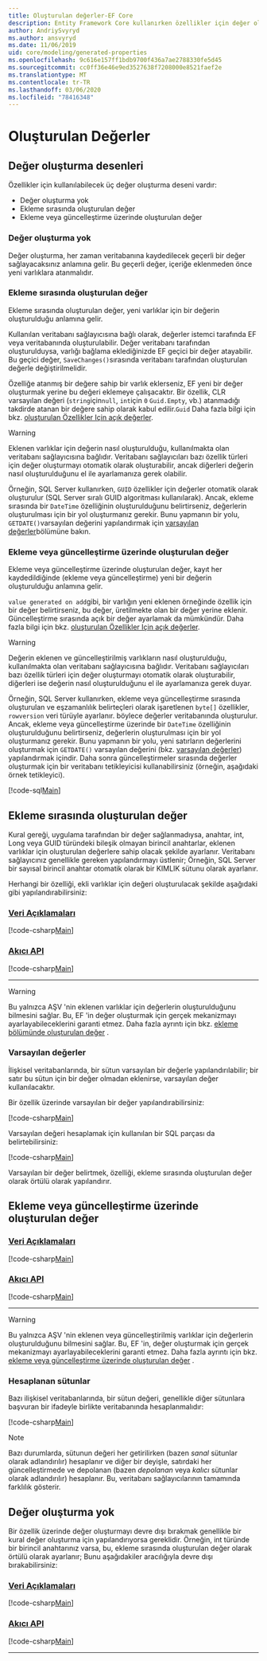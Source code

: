 ```yaml
---
title: Oluşturulan değerler-EF Core
description: Entity Framework Core kullanırken özellikler için değer oluşturmayı yapılandırma
author: AndriySvyryd
ms.author: ansvyryd
ms.date: 11/06/2019
uid: core/modeling/generated-properties
ms.openlocfilehash: 9c616e157ff1bdb9700f436a7ae2788330fe5d45
ms.sourcegitcommit: cc0ff36e46e9ed3527638f7208000e8521faef2e
ms.translationtype: MT
ms.contentlocale: tr-TR
ms.lasthandoff: 03/06/2020
ms.locfileid: "78416348"
---
```

# <a name="generated-values"></a>Oluşturulan Değerler

## <a name="value-generation-patterns"></a>Değer oluşturma desenleri

Özellikler için kullanılabilecek üç değer oluşturma deseni vardır:

* Değer oluşturma yok
* Ekleme sırasında oluşturulan değer
* Ekleme veya güncelleştirme üzerinde oluşturulan değer

### <a name="no-value-generation"></a>Değer oluşturma yok

Değer oluşturma, her zaman veritabanına kaydedilecek geçerli bir değer sağlayacaksınız anlamına gelir. Bu geçerli değer, içeriğe eklenmeden önce yeni varlıklara atanmalıdır.

### <a name="value-generated-on-add"></a>Ekleme sırasında oluşturulan değer

Ekleme sırasında oluşturulan değer, yeni varlıklar için bir değerin oluşturulduğu anlamına gelir.

Kullanılan veritabanı sağlayıcısına bağlı olarak, değerler istemci tarafında EF veya veritabanında oluşturulabilir. Değer veritabanı tarafından oluşturulduysa, varlığı bağlama eklediğinizde EF geçici bir değer atayabilir. Bu geçici değer, `SaveChanges()`sırasında veritabanı tarafından oluşturulan değerle değiştirilmelidir.

Özelliğe atanmış bir değere sahip bir varlık eklerseniz, EF yeni bir değer oluşturmak yerine bu değeri eklemeye çalışacaktır. Bir özellik, CLR varsayılan değeri (`string`için`null`, `int`için `0` `Guid.Empty`, vb.) atanmadığı takdirde atanan bir değere sahip olarak kabul edilir.`Guid` Daha fazla bilgi için bkz. [oluşturulan Özellikler Için açık değerler](../saving/explicit-values-generated-properties.md).

> [!WARNING]
> Eklenen varlıklar için değerin nasıl oluşturulduğu, kullanılmakta olan veritabanı sağlayıcısına bağlıdır. Veritabanı sağlayıcıları bazı özellik türleri için değer oluşturmayı otomatik olarak oluşturabilir, ancak diğerleri değerin nasıl oluşturulduğunu el ile ayarlamanıza gerek olabilir.
>
> Örneğin, SQL Server kullanırken, `GUID` özellikler için değerler otomatik olarak oluşturulur (SQL Server sıralı GUID algoritması kullanılarak). Ancak, ekleme sırasında bir `DateTime` özelliğinin oluşturulduğunu belirtirseniz, değerlerin oluşturulması için bir yol oluşturmanız gerekir. Bunu yapmanın bir yolu, `GETDATE()`varsayılan değerini yapılandırmak için [varsayılan değerler](relational/default-values.md)bölümüne bakın.

### <a name="value-generated-on-add-or-update"></a>Ekleme veya güncelleştirme üzerinde oluşturulan değer

Ekleme veya güncelleştirme üzerinde oluşturulan değer, kayıt her kaydedildiğinde (ekleme veya güncelleştirme) yeni bir değerin oluşturulduğu anlamına gelir.

`value generated on add`gibi, bir varlığın yeni eklenen örneğinde özellik için bir değer belirtirseniz, bu değer, üretilmekte olan bir değer yerine eklenir. Güncelleştirme sırasında açık bir değer ayarlamak da mümkündür. Daha fazla bilgi için bkz. [oluşturulan Özellikler Için açık değerler](../saving/explicit-values-generated-properties.md).

> [!WARNING]
> Değerin eklenen ve güncelleştirilmiş varlıkların nasıl oluşturulduğu, kullanılmakta olan veritabanı sağlayıcısına bağlıdır. Veritabanı sağlayıcıları bazı özellik türleri için değer oluşturmayı otomatik olarak oluşturabilir, diğerleri ise değerin nasıl oluşturulduğunu el ile ayarlamanıza gerek duyar.
>
> Örneğin, SQL Server kullanırken, ekleme veya güncelleştirme sırasında oluşturulan ve eşzamanlılık belirteçleri olarak işaretlenen `byte[]` özellikler, `rowversion` veri türüyle ayarlanır. böylece değerler veritabanında oluşturulur. Ancak, ekleme veya güncelleştirme üzerinde bir `DateTime` özelliğinin oluşturulduğunu belirtirseniz, değerlerin oluşturulması için bir yol oluşturmanız gerekir. Bunu yapmanın bir yolu, yeni satırların değerlerini oluşturmak için `GETDATE()` varsayılan değerini (bkz. [varsayılan değerler](relational/default-values.md)) yapılandırmak içindir. Daha sonra güncelleştirmeler sırasında değerler oluşturmak için bir veritabanı tetikleyicisi kullanabilirsiniz (örneğin, aşağıdaki örnek tetikleyici).
>
> [!code-sql[Main](../../../samples/core/Modeling/FluentAPI/ValueGeneratedOnAddOrUpdate.sql)]

## <a name="value-generated-on-add"></a>Ekleme sırasında oluşturulan değer

Kural gereği, uygulama tarafından bir değer sağlanmadıysa, anahtar, int, Long veya GUID türündeki bileşik olmayan birincil anahtarlar, eklenen varlıklar için oluşturulan değerlere sahip olacak şekilde ayarlanır. Veritabanı sağlayıcınız genellikle gereken yapılandırmayı üstlenir; Örneğin, SQL Server bir sayısal birincil anahtar otomatik olarak bir KIMLIK sütunu olarak ayarlanır.

Herhangi bir özelliği, ekli varlıklar için değeri oluşturulacak şekilde aşağıdaki gibi yapılandırabilirsiniz:

### <a name="data-annotations"></a>[Veri Açıklamaları](#tab/data-annotations)

[!code-csharp[Main](../../../samples/core/Modeling/DataAnnotations/ValueGeneratedOnAdd.cs?name=ValueGeneratedOnAdd&highlight=5)]

### <a name="fluent-api"></a>[Akıcı API](#tab/fluent-api)

[!code-csharp[Main](../../../samples/core/Modeling/FluentAPI/ValueGeneratedOnAdd.cs?name=ValueGeneratedOnAdd&highlight=5)]

***

> [!WARNING]
> Bu yalnızca AŞV 'nin eklenen varlıklar için değerlerin oluşturulduğunu bilmesini sağlar. Bu, EF 'in değer oluşturmak için gerçek mekanizmayı ayarlayabileceklerini garanti etmez. Daha fazla ayrıntı için bkz. [ekleme bölümünde oluşturulan değer](#value-generated-on-add) .

### <a name="default-values"></a>Varsayılan değerler

İlişkisel veritabanlarında, bir sütun varsayılan bir değerle yapılandırılabilir; bir satır bu sütun için bir değer olmadan eklenirse, varsayılan değer kullanılacaktır.

Bir özellik üzerinde varsayılan bir değer yapılandırabilirsiniz:

[!code-csharp[Main](../../../samples/core/Modeling/FluentAPI/DefaultValue.cs?name=DefaultValue&highlight=5)]

Varsayılan değeri hesaplamak için kullanılan bir SQL parçası da belirtebilirsiniz:

[!code-csharp[Main](../../../samples/core/Modeling/FluentAPI/DefaultValueSql.cs?name=DefaultValueSql&highlight=5)]

Varsayılan bir değer belirtmek, özelliği, ekleme sırasında oluşturulan değer olarak örtülü olarak yapılandırır.

## <a name="value-generated-on-add-or-update"></a>Ekleme veya güncelleştirme üzerinde oluşturulan değer

### <a name="data-annotations"></a>[Veri Açıklamaları](#tab/data-annotations)

[!code-csharp[Main](../../../samples/core/Modeling/DataAnnotations/ValueGeneratedOnAddOrUpdate.cs?name=ValueGeneratedOnAddOrUpdate&highlight=5)]

### <a name="fluent-api"></a>[Akıcı API](#tab/fluent-api)

[!code-csharp[Main](../../../samples/core/Modeling/FluentAPI/ValueGeneratedOnAddOrUpdate.cs?name=ValueGeneratedOnAddOrUpdate&highlight=5)]

***

> [!WARNING]
> Bu yalnızca AŞV 'nin eklenen veya güncelleştirilmiş varlıklar için değerlerin oluşturulduğunu bilmesini sağlar. Bu, EF 'in, değer oluşturmak için gerçek mekanizmayı ayarlayabileceklerini garanti etmez. Daha fazla ayrıntı için bkz. [ekleme veya güncelleştirme üzerinde oluşturulan değer](#value-generated-on-add-or-update) .

### <a name="computed-columns"></a>Hesaplanan sütunlar

Bazı ilişkisel veritabanlarında, bir sütun değeri, genellikle diğer sütunlara başvuran bir ifadeyle birlikte veritabanında hesaplanmalıdır:

[!code-csharp[Main](../../../samples/core/Modeling/FluentAPI/ComputedColumn.cs?name=ComputedColumn&highlight=5)]

> [!NOTE]
> Bazı durumlarda, sütunun değeri her getirilirken (bazen *sanal* sütunlar olarak adlandırılır) hesaplanır ve diğer bir deyişle, satırdaki her güncelleştirmede ve depolanan (bazen *depolanan* veya *kalıcı* sütunlar olarak adlandırılır) hesaplanır. Bu, veritabanı sağlayıcılarının tamamında farklılık gösterir.

## <a name="no-value-generation"></a>Değer oluşturma yok

Bir özellik üzerinde değer oluşturmayı devre dışı bırakmak genellikle bir kural değer oluşturma için yapılandırıyorsa gereklidir. Örneğin, int türünde bir birincil anahtarınız varsa, bu, ekleme sırasında oluşturulan değer olarak örtülü olarak ayarlanır; Bunu aşağıdakiler aracılığıyla devre dışı bırakabilirsiniz:

### <a name="data-annotations"></a>[Veri Açıklamaları](#tab/data-annotations)

[!code-csharp[Main](../../../samples/core/Modeling/DataAnnotations/ValueGeneratedNever.cs?name=ValueGeneratedNever&highlight=3)]

### <a name="fluent-api"></a>[Akıcı API](#tab/fluent-api)

[!code-csharp[Main](../../../samples/core/Modeling/FluentAPI/ValueGeneratedNever.cs?name=ValueGeneratedNever&highlight=5)]

***
